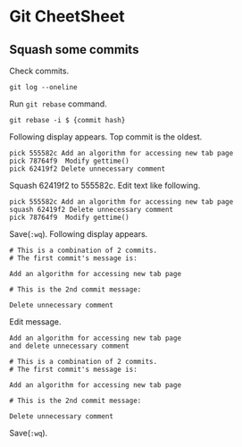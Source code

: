 # Git CheetSheet

## Squash some commits

Check commits.

```
git log --oneline
```

Run `git rebase` command.

```
git rebase -i $ {commit hash}
```

Following display appears.
Top commit is the oldest.

```
pick 555582c Add an algorithm for accessing new tab page
pick 78764f9  Modify gettime()
pick 62419f2 Delete unnecessary comment
```

Squash 62419f2 to 555582c.
Edit text like following.

```
pick 555582c Add an algorithm for accessing new tab page
squash 62419f2 Delete unnecessary comment
pick 78764f9  Modify gettime()
```

Save(`:wq`).
Following display appears.

```
# This is a combination of 2 commits.
# The first commit's message is:

Add an algorithm for accessing new tab page

# This is the 2nd commit message:

Delete unnecessary comment
```

Edit message.

```
Add an algorithm for accessing new tab page
and delete unnecessary comment

# This is a combination of 2 commits.
# The first commit's message is:

Add an algorithm for accessing new tab page

# This is the 2nd commit message:

Delete unnecessary comment
```

Save(`:wq`).
